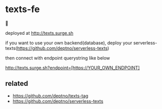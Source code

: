 # texts-fe

🤔

deployed at <http://texts.surge.sh>

if you want to use your own backend(database), deploy your serverless-texts(<https://github.com/deptno/serverless-texts>)

then connect with endpoint querystring like below

http://texts.surge.sh?endpoint=[https://YOUR_OWN_ENDPOINT]

## related
- https://github.com/deptno/texts-tag
- https://github.com/deptno/serverless-texts
